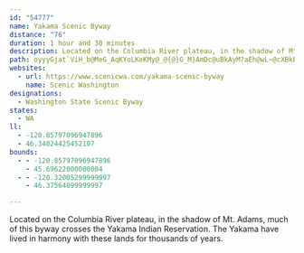 ```yaml
---
id: "54777"
name: Yakama Scenic Byway
distance: "76"
duration: 1 hour and 30 minutes
description: Located on the Columbia River plateau, in the shadow of Mt. Adams, much of this byway crosses the Yakama Indian Reservation. The Yakama have lived in harmony with these lands for thousands of years.
path: oyyyGjat`ViH_b@MeG_AqKYoLKeKMy@_@{@}G_M}AmDc@uBkAyM?aEh@wL~@cXBkEIaGWeEkBiRmD{`@OgFi@_mKJmeCkyAe@mg@D_q@_@?{ZGu@Qe@USX_CNkD?cyBTsdCEau@O{h@Eo`AIsx@D_p@B{wAg@yaCv@}_B@_a@\umADys@Sq_A]yaADopAEaKDoQwAouCt@ibCGo}Bc@yjA?cx@H_gCn@ybC?es@HmiAGcrAb@yuBR_d@C}LHmOCiEBeDRgAx@}BT{B]kB_@o@vTyi@xEcMdBZdCAvAHhEMhk@Apj@x@ll@Lhn@Avl@?~o@e@rFf@dEjA`ErBddA~_AvYjXbAhAdA`B|ArCtA`EfAxEv@fHzAvT\xCj@lDxAjE`JbPdBzGdGl[~@dD|AjDdDzDxBrAdDdApLxBlF~A|GzDbUlJ`JrElRzHzEfDtElFdBfDbB~DlBnGr@pDx@zFj@~IB`Ee@`^q@zz@BrCNlDRtCd@dEdAzFvAjFjAzCzBlEzA~BzDfE|DrCxCrApHfCbD~AhSfLvJfFfJfDvQ~EfH~ClDzB|AjAln@li@~C~BfCzA`IpDnC|@fFnAxIz@zHJpf@CrC\lDjAjBfAjA~@po@bo@bFzFlDdFlCxErD|H|CvIro@tfCpAlE~AvEbArCxCtGpWji@hBtEjAxDpBvHnAjIb@~E`@jHl@rR^hCh@~Br@jBx@vAdArApGzGnAfBtLbSrA`BlDhD`I|En@\PCdG~Ch`CtrA|F|CpCfA|DfAfQtDlzAvYpG|AhD~Avm@j\|BrA`GfEd_@xY|BrBlFvGtZxb@hG`ItTdTzCvBnDfBhq@hW~P~DrV`EpL`CjdB|v@`HxCjGjB`_A|V|GrBfErBhAx@bCxBhBxB`HhLjA`BvEvFnAfAbBdAhD`BrBr@bCj@v|ApVxAXlC~@rDvBtJvJdBdArBz@hRrElCdAlKfGhNtJrArBx@~BTrANrAfDfj@XxC^pBh@fBhU`m@|BxGbDtM`Ktd@PvARxCClIFxBP|CpG|f@vA`Hj@dDr@pG^`GlAhZZpC|@nEtAxD`A`Bz@dAbBpAhJtFdHrEtL`HbBrAt@dAn@~AhBtH`Hp^h@dBrAbC~ApAbBl@lANnACrBe@zFeC~Co@tBKxKfA|GlAlBv@pAv@p@f@dBlB~M|OdLt[dAdCxA|BbCdChOxMvChA|Cd@tES|B]dMqCvKoBpF[~DD`CZlH|A|JfC`D^fD?rCSzBSjCk@bFq@hSaAbDEbu@nCfLj@lDr@xB~@db@nVxK`IdE`EdFtFxAjBdEfGvBzDjBvCxOf]jJtRnN`\bs@d}AjKvSrBxBhDdB~@R`H^jRlChBLjEdA~D`BfDjBrCpBrAhAhGjHvFlHrBfB`Ad@nA^dLxAt@NrB|@tB~AzCrCxXpTpFpD|CtAjBf@lBV`FJ|CYnH_CfB]|@GnBB|ALxBr@hAl@xBxB|BrDbAdCf@xBx@rFfC`Xr@hEhApDrCbGrk@faA`DlHxAzEbTpdAp@xBfAjCh@~@jAfBbA~@bBz@vD~@fK|@|@TdBx@~MrIpGbFjKrHnAdAtBdC`BfCpd@ny@jF`IhPhSfDlFtAlC`b@p_AzEtIf\ji@rAzAbBxAlCrAhCx@xC`Bf@d@fAvAnJbR`@l@lBrAxCvAtJtDlV~IvTrDtc@tGhd@nGhe@lHjZ`EbSfDbFnBrCzAdwApcApJfG~ElBbHlA`KPrl@IzWJza@bAhRKjJQhgBS|CGbF}@|I_CdHuCnCyA~LoHhWePxEgBp@M|BEtBPbH`Ax@?pBY~@_@bAq@bFuFnD_C`Be@dBGbAFvCb@hCr@|GnAx@BbAQr@Uj@k@h@y@^eAh@kC?iD_@eFEuAF_Cl@_EXeA~@eBl@u@pMcLrBwBfGiHfEkEtEmFl@a@bC_A|BSdA@rB`@xBjAn@l@bBvBh@fAr@vBd@hCrBzOZ|ApA`EhDbHvBxFz@~DdAbHpBtKxE`Y~@dDxAvCvBpCxAjAtNtIfFfDd@M|AL~B~AfARn@Sb@c@h@wAPuA
websites:
  - url: https://www.scenicwa.com/yakama-scenic-byway
    name: Scenic Washington
designations:
  - Washington State Scenic Byway
states:
  - WA
ll:
  - -120.85797096947896
  - 46.34024425452107
bounds:
  - - -120.85797096947896
    - 45.69622000000004
  - - -120.32005299999997
    - 46.37564099999997

---
```


Located on the Columbia River plateau, in the shadow of Mt. Adams, much of this byway crosses the Yakama Indian Reservation. The Yakama have lived in harmony with these lands for thousands of years.
